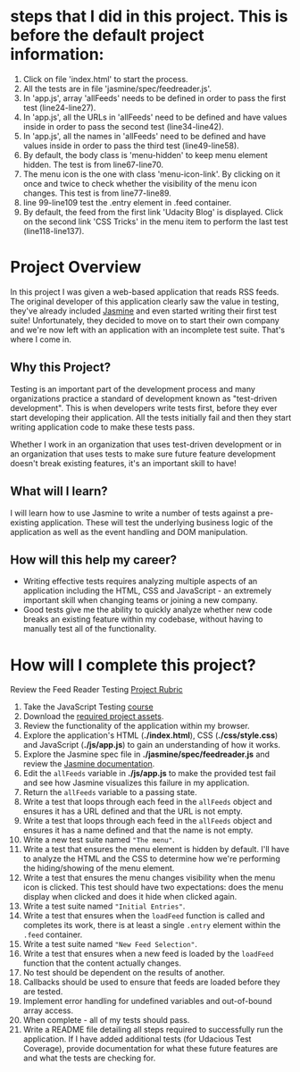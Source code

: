 # steps that I did in this project. This is before the default project information:

1. Click on file 'index.html' to start the process.
2. All the tests are in file 'jasmine/spec/feedreader.js'.
3. In 'app.js', array 'allFeeds' needs to be defined in order to pass the first test (line24-line27).
4. In 'app.js', all the URLs in 'allFeeds' need to be defined and have values inside in order to pass the second test (line34-line42).
5. In 'app.js', all the names in 'allFeeds' need to be defined and have values inside in order to pass the third test (line49-line58).
6. By default, the body class is 'menu-hidden' to keep menu element hidden. The test is from line67-line70.
7. The menu icon is the one with class 'menu-icon-link'. By clicking on it once and twice to check whether the visibility of the menu icon changes. This test is from line77-line89.
8. line 99-line109 test the .entry element in .feed container.
9. By default, the feed from the first link 'Udacity Blog' is displayed. Click on the second link 'CSS Tricks' in the menu item to perform the last test (line118-line137). 



# Project Overview

In this project I was given a web-based application that reads RSS feeds. The original developer of this application clearly saw the value in testing, they've already included [Jasmine](http://jasmine.github.io/) and even started writing their first test suite! Unfortunately, they decided to move on to start their own company and we're now left with an application with an incomplete test suite. That's where I come in.


## Why this Project?

Testing is an important part of the development process and many organizations practice a standard of development known as "test-driven development". This is when developers write tests first, before they ever start developing their application. All the tests initially fail and then they start writing application code to make these tests pass.

Whether I work in an organization that uses test-driven development or in an organization that uses tests to make sure future feature development doesn't break existing features, it's an important skill to have!


## What will I learn?

I will learn how to use Jasmine to write a number of tests against a pre-existing application. These will test the underlying business logic of the application as well as the event handling and DOM manipulation.


## How will this help my career?

* Writing effective tests requires analyzing multiple aspects of an application including the HTML, CSS and JavaScript - an extremely important skill when changing teams or joining a new company.
* Good tests give me the ability to quickly analyze whether new code breaks an existing feature within my codebase, without having to manually test all of the functionality.


# How will I complete this project?

Review the Feed Reader Testing [Project Rubric](https://review.udacity.com/#!/projects/3442558598/rubric)

1. Take the JavaScript Testing [course](https://www.udacity.com/course/ud549)
2. Download the [required project assets](http://github.com/udacity/frontend-nanodegree-feedreader).
3. Review the functionality of the application within my browser.
4. Explore the application's HTML (**./index.html**), CSS (**./css/style.css**) and JavaScript (**./js/app.js**) to gain an understanding of how it works.
5. Explore the Jasmine spec file in **./jasmine/spec/feedreader.js** and review the [Jasmine documentation](http://jasmine.github.io).
6. Edit the `allFeeds` variable in **./js/app.js** to make the provided test fail and see how Jasmine visualizes this failure in my application.
7. Return the `allFeeds` variable to a passing state.
8. Write a test that loops through each feed in the `allFeeds` object and ensures it has a URL defined and that the URL is not empty.
9. Write a test that loops through each feed in the `allFeeds` object and ensures it has a name defined and that the name is not empty.
10. Write a new test suite named `"The menu"`.
11. Write a test that ensures the menu element is hidden by default. I'll have to analyze the HTML and the CSS to determine how we're performing the hiding/showing of the menu element.
12. Write a test that ensures the menu changes visibility when the menu icon is clicked. This test should have two expectations: does the menu display when clicked and does it hide when clicked again.
13. Write a test suite named `"Initial Entries"`.
14. Write a test that ensures when the `loadFeed` function is called and completes its work, there is at least a single `.entry` element within the `.feed` container.
15. Write a test suite named `"New Feed Selection"`.
16. Write a test that ensures when a new feed is loaded by the `loadFeed` function that the content actually changes.
17. No test should be dependent on the results of another.
18. Callbacks should be used to ensure that feeds are loaded before they are tested.
19. Implement error handling for undefined variables and out-of-bound array access.
20. When complete - all of my tests should pass. 
21. Write a README file detailing all steps required to successfully run the application. If I have added additional tests (for Udacious Test Coverage),  provide documentation for what these future features are and what the tests are checking for.
